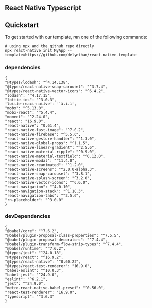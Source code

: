 ## React Native Typescript

## Quickstart

To get started with our template, run one of the following commands:
```shell
# using npx and the github repo directly
npx react-native init MyApp --template=https://github.com/delyethan/react-native-template

```


### dependencies

    {
    "@types/lodash": "^4.14.138",
    "@types/react-native-snap-carousel": "^3.7.4",
    "@types/react-native-vector-icons": "^6.4.2",
    "lodash": "^4.17.15",
    "lottie-ios": "^3.0.3",
    "lottie-react-native": "^3.1.1",
    "mobx": "^5.13.0",
    "mobx-react": "^5.4.4",
    "moment": "^2.24.0",
    "react": "16.9.0",
    "react-native": "0.61.4",
    "react-native-fast-image": "^7.0.2",
    "react-native-firebase": "^5.5.6",
    "react-native-gesture-handler": "^1.3.0",
    "react-native-global-props": "^1.1.5",
    "react-native-linear-gradient": "^2.5.6",
    "react-native-material-ripple": "^0.9.0",
    "react-native-material-textfield": "^0.12.0",
    "react-native-modal": "^11.4.0",
    "react-native-reanimated": "^1.2.0",
    "react-native-screens": "^2.0.0-alpha.3",
    "react-native-snap-carousel": "^3.8.1",
    "react-native-splash-screen": "^3.2.0",
    "react-native-vector-icons": "^6.6.0",
    "react-navigation": "^4.0.10",
    "react-navigation-stack": "^1.10.3",
    "react-navigation-tabs": "^2.5.6",
    "rn-placeholder": "^3.0.0"
    }

### devDependencies

    {
    "@babel/core": "^7.6.2",
    "@babel/plugin-proposal-class-properties": "^7.5.5",
    "@babel/plugin-proposal-decorators": "^7.4.4",
    "@babel/plugin-transform-flow-strip-types": "^7.4.4",
    "@babel/runtime": "^7.6.2",
    "@types/jest": "^24.0.18",
    "@types/react": "^16.9.2",
    "@types/react-native": "^0.60.22",
    "@types/react-test-renderer": "16.9.0",
    "babel-eslint": "^10.0.3",
    "babel-jest": "^24.9.0",
    "eslint": "^6.2.1",
    "jest": "^24.9.0",
    "metro-react-native-babel-preset": "^0.56.0",
    "react-test-renderer": "16.9.0",
    "typescript": "^3.6.3"
    }
